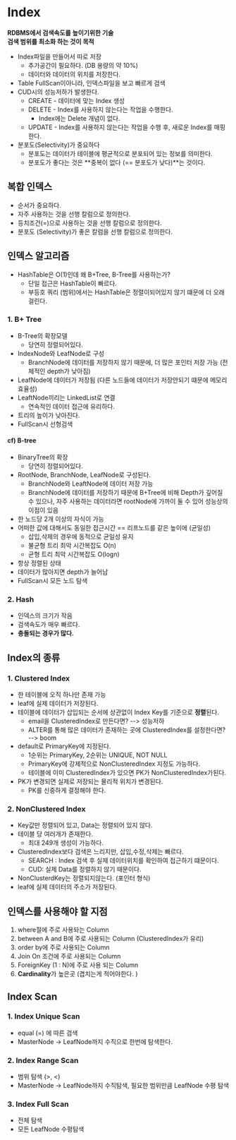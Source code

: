 # Index
**RDBMS에서 검색속도를 높이기위한 기술**    
**검색 범위를 최소화 하는 것이 목적**

- Index파일을 만들어서 따로 저장
    - 추가공간이 필요하다. (DB 용량의 약 10%)
    - 데이터와 데이터의 위치를 저장한다.
- Table FullScan이아니라, 인덱스파일을 보고 빠르게 검색
- CUD시의 성능저하가 발생한다.
    - CREATE - 데이터에 맞는 Index 생성
    - DELETE - Index를 사용하지 않는다는 작업을 수행한다.
        - Index에는 Delete 개념이 없다.
    - UPDATE - Index를 사용하지 않는다는 작업을 수행 후, 새로운 Index를 매핑한다.
- 분포도(Selectivity)가 중요하다
    - 분포도는 데이터가 테이블에 평균적으로 분포되어 있는 정보를 의미한다.
    - 분포도가 좋다는 것은 **중복이 없다 (== 분포도가 낮다)**는 것이다.

## 복합 인덱스

- 순서가 중요하다.
- 자주 사용하는 것을 선행 칼럼으로 정의한다.
- 등치조건(=)으로 사용하는 것을 선행 칼럼으로 정의한다.
- 분포도 (Selectivity)가 좋은 칼럼을 선행 칼럼으로 정의한다.

## 인덱스 알고리즘

- HashTable은 O(1)인데 왜 B+Tree, B-Tree를 사용하는가?
    - 단일 접근은 HashTable이 빠르다.
    - 부등호 쿼리 (범위)에서는 HashTable은 정렬이되어있지 않기 떄문에 더 오래걸린다.

### 1. B+ Tree

- B-Tree의 확장모델
    - 당연히 정렬되어있다.
- IndexNode와 LeafNode로 구성
    - BranchNode에 데이터를 저장하지 않기 때문에, 더 많은 포인터 저장 가능 (전체적인 depth가 낮아짐)
- LeafNode에 데이터가 저장됨 (다른 노드들에 데이터가 저장안되기 떄문에 메모리 효율성)
- LeaftNode끼리는 LinkedList로 연결
  - 연속적인 데이터 접근에 유리하다.
- 트리의 높이가 낮아진다.
- FullScan시 선형검색

#### cf) B-tree

- BinaryTree의 확장
    - 당연히 정렬되어있다.
- RootNode, BranchNode, LeafNode로 구성된다.
    - BranchNode와 LeaftNode에 데이터 저장 가능
    - BranchNode에 데이터를 저장하기 때문에 B+Tree에 비해 Depth가 깊어질 수 있으나,
      자주 사용하는 데이터라면 rootNode에 가까이 둘 수 있어 성능상의 이점이 있음
- 한 노드당 2개 이상의 자식이 가능
- 어떠한 값에 대해서도 동일한 접근시간 == 리프노드를 같은 높이에 (균일성)
    - 삽입,삭제의 경우에 동적으로 균일성 유지
    - 불균형 트리 최악 시간복잡도 O(n)
    - 균형 트리 최악 시간복잡도 O(logn)
- 항상 정렬된 상태
- 데이터가 많아지면 depth가 늘어남
- FullScan시 모든 노드 탐색

### 2. Hash

- 인덱스의 크기가 작음
- 검색속도가 매우 빠르다.
- **충돌되는 경우가 많다.**

## Index의 종류

### 1. Clustered Index

- 한 테이블에 오직 하나만 존재 가능
- leaf에 실제 데이터가 저장된다.
- 테이블에 데이터가 삽입되는 순서에 상관없이 Index Key를 기준으로 **정렬**된다.
    - email을 ClusteredIndex로 만든다면? --> 성능저하
    - ALTER를 통해 많은 데이터가 존재하는 곳에 ClusteredIndex를 설정한다면? --> boom
- default로 PrimaryKey에 지정된다.
  - 1순위는 PrimaryKey, 2순위는 UNIQUE, NOT NULL  
  - PrimaryKey에 강제적으로 NonClusteredIndex 지정도 가능하다.
  - 테이블에 이미 ClusteredIndex가 있으면 PK가 NonClusteredIndex가된다.
- PK가 변경되면 실제로 저장되는 물리적 위치가 변경된다.
  - PK를 신중하게 결정해야 한다.

### 2. NonClustered Index

- Key값만 정렬되어 있고, Data는 정렬되어 있지 않다.
- 테이블 당 여러개가 존재한다.
    - 최대 249개 생성이 가능하다.
- ClusteredIndex보다 검색은 느리지만, 삽입,수정,삭제는 빠르다.
    - SEARCH : Index 검색 후 실제 데이터위치를 확인하여 접근하기 떄문이다.
    - CUD: 실제 Data를 정렬하지 않기 때문이다.
- NonClusterdKey는 정렬되지않는다. (포인터 형식)
- leaf에 실제 데이터의 주소가 저장된다.

## 인덱스를 사용해야 할 지점

1. where절에 주로 사용돠는 Column
2. between A and B에 주로 사용되는 Column (ClusteredIndex가 유리)
3. order by에 주로 사용되는 Column
4. Join On 조건에 주로 사용되는 Column
5. ForeignKey (1 : N)에 주로 사용 되는 Column
6. **Cardinality**가 높은곳 (겹치는게 적어야한다. )

## Index Scan

### 1. Index Unique Scan

- equal (=) 에 따른 검색
- MasterNode -> LeafNode까지 수직으로 한번에 탐색한다.

### 2. Index Range Scan

- 범위 탐색 (>, <)
- MasterNode -> LeafNode까지 수직탐색, 필요한 범위만큼 LeafNode 수평 탐색

### 3. Index Full Scan

- 전체 탐색
- 모든 LeafNode 수평탐색
